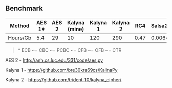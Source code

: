 ## Benchmark

Method   | AES 1* | AES 2 | Kalyna (mine) | Kalyna 1 | Kalyna 2 | RC4  | Salsa20
---      | ---    |  ---  | ---           | ---      | ---      | ---  | ---
Hours/Gb | 5.4    | 29    | 10            | 120      | 290      | 0.47 | 0.0064

> \* ECB ~= CBC ~= PCBC ~= CFB ~= OFB ~= CTR

AES 2 - http://anh.cs.luc.edu/331/code/aes.py

Kalyna 1 - https://github.com/bre30kra69cs/KalinaPy

Kalyna 2 - https://github.com/trident-10/kalyna_cipher/
